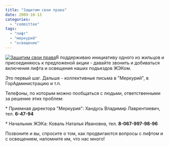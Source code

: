 ```yaml
---
title: "Защитим свои права"
date: 2009-10-13
categories: 
  - "committee"
tags: 
  - "лифт"
  - "меркурий"
  - "освещение"
---
```


[![Защитим свои права](http://shevchenko4a.brovary.org/wp-content/uploads/2009/10/Ph-0118-UPD-240x300.jpg "Защитим свои права")](http://shevchenko4a.brovary.org/wp-content/uploads/2009/10/Ph-0118-UPD.jpg)Я поддерживаю инициативу одного из жильцов и присоединяюсь к предложеной акции - давайте звонить и добиваться включения лифта и освещения наших подъездов ЖЭКом.

Это первый шаг. Дальше - коллективные письма в "Меркурий", в ГорAдминистрацию и т.п.

Телефоны, по которым можно пообщаться с людьми, ответственными за решение этих проблем:

\* Приемная директора "Меркурия": Хандусь Владимир Лаврентиевич, тел. **6-47-94**

\* Начальник ЖЭКа: Коваль Наталья Ивановна, тел. **8-067-997-98-96**

Позвоните и вы, спросите о том, как продвигаются вопросы с лифтом и с освещением, напомните им, что нас много!

<!--more-->
